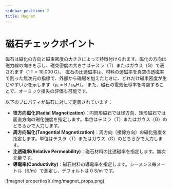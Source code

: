 ```yaml
---
sidebar_position: 2
title: Magnet
---
```

# 磁石チェックポイント
磁石は磁化の方向と磁束密度の大きさによって特徴付けられます。磁化の方向は磁力線の向きを示し、磁束密度の大きさはテスラ（T）またはガウス（G）で表されます（1 T = 10,000 G）。
磁石の比透磁率は、材料の透磁率を真空の透磁率で割った無次元の指標で、外部から磁場を加えたときに、どれだけ磁束密度が生じやすいかを示します（μᵣ = B / μ₀H）。
また、磁石の電気伝導率を考慮することで、オーミック損失の評価も可能です。

以下のプロパティが磁石に対して定義されています：
- **径方向磁化(Radial Magnetization)**：円筒形磁石では径方向、矩形磁石では面直方向の磁化強度を指定します。単位はテスラ（T）またはガウス（G）のどちらかで入力します。  
- **周方向磁化(Tangential Magnetization)**：周方向（接線方向）の磁化強度を指定します。単位はテスラ（T）またはガウス（G）のどちらかで入力します。
- **比透磁率(Relative Permeability)**：磁石材料の比透磁率を指定します。無次元量です。  
- **導電率(Conductivity)**：磁石材料の導電率を指定します。シーメンス毎メートル（S/m）で測定し、デフォルトは 0 S/m です。

<p class="ems">![magnet properties](./img/magnet_props.png)</p>
